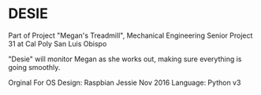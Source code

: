 # DESIE
Part of Project "Megan's Treadmill", Mechanical Engineering Senior Project 31 at Cal Poly San Luis Obispo

"Desie" will monitor Megan as she works out, making sure everything is going smoothly.

Orginal For OS Design: Raspbian Jessie Nov 2016
Language: Python v3
